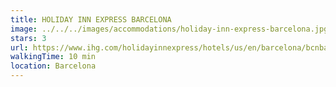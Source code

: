 ```yaml
---
title: HOLIDAY INN EXPRESS BARCELONA
image: ../../../images/accommodations/holiday-inn-express-barcelona.jpg
stars: 3
url: https://www.ihg.com/holidayinnexpress/hotels/us/en/barcelona/bcnba/hoteldetail
walkingTime: 10 min
location: Barcelona
---
```

